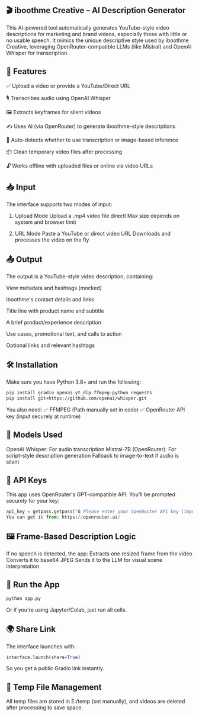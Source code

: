 ## 🎬 iboothme Creative – AI Description Generator
This AI-powered tool automatically generates YouTube-style video descriptions for marketing and brand videos, especially those with little or no usable speech. It mimics the unique descriptive style used by iboothme Creative, leveraging OpenRouter-compatible LLMs (like Mistral) and OpenAI Whisper for transcription.

## 🚀 Features
✅ Upload a video or provide a YouTube/Direct URL

🎙 Transcribes audio using OpenAI Whisper


🖼 Extracts keyframes for silent videos

✍️ Uses AI (via OpenRouter) to generate iboothme-style descriptions

🧠 Auto-detects whether to use transcription or image-based inference

📦 Clean temporary video files after processing

🔓 Works offline with uploaded files or online via video URLs

## 📥 Input
The interface supports two modes of input:

1. Upload Mode
Upload a .mp4 video file directl
Max size depends on system and browser limit

2. URL Mode
Paste a YouTube or direct video URL
Downloads and processes the video on the fly

## 📤 Output
The output is a YouTube-style video description, containing:

View metadata and hashtags (mocked)

iboothme's contact details and links

Title line with product name and subtitle

A brief product/experience description

Use cases, promotional text, and calls to action

Optional links and relevant hashtags

## 🛠️ Installation
Make sure you have Python 3.8+ and run the following:
```bash
pip install gradio openai yt_dlp ffmpeg-python requests
pip install git+https://github.com/openai/whisper.git
```
You also need:
✅ FFMPEG (Path manually set in code)
✅ OpenRouter API key (input securely at runtime)

## 🧠 Models Used
OpenAI Whisper: For audio transcription
Mistral-7B (OpenRouter): For script-style description generation
Fallback to image-to-text if audio is silent

## 🔐 API Keys
This app uses OpenRouter's GPT-compatible API.
You'll be prompted securely for your key:

``` python
api_key = getpass.getpass("🔒 Please enter your OpenRouter API key (input hidden): ")
You can get it from: https://openrouter.ai/
``` 
## 🖼️ Frame-Based Description Logic
If no speech is detected, the app:
Extracts one resized frame from the video
Converts it to base64 JPEG
Sends it to the LLM for visual scene interpretation

## 🧪 Run the App
```bash
python app.py
```
Or if you're using Jupyter/Colab, just run all cells.

## 🌍 Share Link
The interface launches with:

```python
interface.launch(share=True)
```
So you get a public Gradio link instantly.

## 📁 Temp File Management
All temp files are stored in E:/temp (set manually), and videos are deleted after processing to save space.
